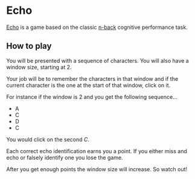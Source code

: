 # Echo

[Echo](https://nwbvt.github.io/echo/) is a game based on the classic [n-back](https://en.wikipedia.org/wiki/N-back) cognitive performance task.

## How to play
You will be presented with a sequence of characters. You will also have a window size, starting at 2.

Your job will be to remember the characters in that window and if the current character is the one at the start of that window, click on it.

For instance if the window is 2 and you get the following sequence...
- A
- C
- D
- C

You would click on the second *C*.

Each correct echo identification earns you a point. If you either miss and echo or falsely identify one you lose the game.

After you get enough points the window size will increase. So watch out!

